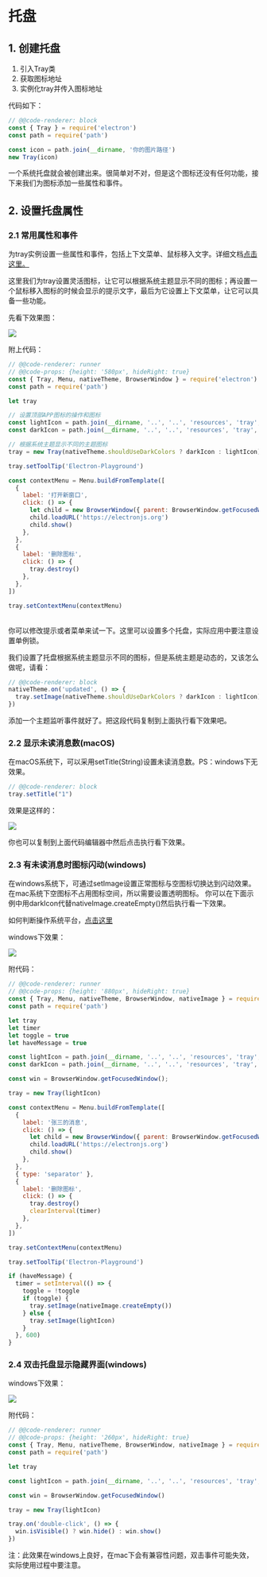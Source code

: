 # 托盘
## 1. 创建托盘

1. 引入Tray类
2. 获取图标地址
3. 实例化tray并传入图标地址

代码如下：

```js
// @@code-renderer: block
const { Tray } = require('electron')
const path = require('path')

const icon = path.join(__dirname, '你的图片路径')
new Tray(icon)
```

一个系统托盘就会被创建出来。很简单对不对，但是这个图标还没有任何功能，接下来我们为图标添加一些属性和事件。

## 2. 设置托盘属性

### 2.1 常用属性和事件

为tray实例设置一些属性和事件，包括上下文菜单、鼠标移入文字。详细文档[点击这里。](https://www.electronjs.org/docs/api/tray)

这里我们为tray设置灵活图标，让它可以根据系统主题显示不同的图标；再设置一个鼠标移入图标的时候会显示的提示文字，最后为它设置上下文菜单，让它可以具备一些功能。

先看下效果图：

![](img/create-tray.gif?width=600)

附上代码：

```js
// @@code-renderer: runner
// @@code-props: {height: '580px', hideRight: true}
const { Tray, Menu, nativeTheme, BrowserWindow } = require('electron')
const path = require('path')

let tray

// 设置顶部APP图标的操作和图标
const lightIcon = path.join(__dirname, '..', '..', 'resources', 'tray', 'StatusIcon_light.png')
const darkIcon = path.join(__dirname, '..', '..', 'resources', 'tray', 'StatusIcon_dark.png')

// 根据系统主题显示不同的主题图标
tray = new Tray(nativeTheme.shouldUseDarkColors ? darkIcon : lightIcon)

tray.setToolTip('Electron-Playground')

const contextMenu = Menu.buildFromTemplate([
  {
    label: '打开新窗口',
    click: () => {
      let child = new BrowserWindow({ parent: BrowserWindow.getFocusedWindow() })
      child.loadURL('https://electronjs.org')
      child.show()
    },
  },
  {
    label: '删除图标',
    click: () => {
      tray.destroy()
    },
  },
])

tray.setContextMenu(contextMenu)
```
<br>
你可以修改提示或者菜单来试一下。这里可以设置多个托盘，实际应用中要注意设置单例锁。

我们设置了托盘根据系统主题显示不同的图标，但是系统主题是动态的，又该怎么做呢，请看：

```js
// @@code-renderer: block
nativeTheme.on('updated', () => {
  tray.setImage(nativeTheme.shouldUseDarkColors ? darkIcon : lightIcon)
})
```

添加一个主题监听事件就好了。把这段代码复制到上面执行看下效果吧。

### 2.2 显示未读消息数(macOS)

在macOS系统下，可以采用setTitle(String)设置未读消息数。PS：windows下无效果。

```js
// @@code-renderer: block
tray.setTitle("1")
```

效果是这样的：

![](img/set-tray-title.png?width=400)


你也可以复制到上面代码编辑器中然后点击执行看下效果。

### 2.3 有未读消息时图标闪动(windows)

在windows系统下，可通过setImage设置正常图标与空图标切换达到闪动效果。在mac系统下空图标不占用图标空间，所以需要设置透明图标。
你可以在下面示例中用darkIcon代替nativeImage.createEmpty()然后执行看一下效果。

如何判断操作系统平台，[点击这里](http://nodejs.cn/api/process/process_platform.html)

windows下效果：

![](img/create-glimmer-tray.gif?width=600)

附代码：

```js
// @@code-renderer: runner
// @@code-props: {height: '880px', hideRight: true}
const { Tray, Menu, nativeTheme, BrowserWindow, nativeImage } = require('electron')
const path = require('path')

let tray
let timer
let toggle = true
let haveMessage = true

const lightIcon = path.join(__dirname, '..', '..', 'resources', 'tray', 'StatusIcon_light.png')
const darkIcon = path.join(__dirname, '..', '..', 'resources', 'tray', 'StatusIcon_dark.png')

const win = BrowserWindow.getFocusedWindow();

tray = new Tray(lightIcon)

const contextMenu = Menu.buildFromTemplate([
  {
    label: '张三的消息',
    click: () => {
      let child = new BrowserWindow({ parent: BrowserWindow.getFocusedWindow() })
      child.loadURL('https://electronjs.org')
      child.show()
    },
  },
  { type: 'separator' },
  {
    label: '删除图标',
    click: () => {
      tray.destroy()
      clearInterval(timer)
    },
  },
])

tray.setContextMenu(contextMenu)

tray.setToolTip('Electron-Playground')

if (haveMessage) {
  timer = setInterval(() => {
    toggle = !toggle
    if (toggle) {
      tray.setImage(nativeImage.createEmpty())
    } else {
      tray.setImage(lightIcon)
    }
  }, 600)
}
```

### 2.4 双击托盘显示隐藏界面(windows)

windows下效果：

![](img/create-toggle-tray.gif?width=600)

附代码：


```js
// @@code-renderer: runner
// @@code-props: {height: '260px', hideRight: true}
const { Tray, Menu, nativeTheme, BrowserWindow, nativeImage } = require('electron')
const path = require('path')

let tray

const lightIcon = path.join(__dirname, '..', '..', 'resources', 'tray', 'StatusIcon_light.png')

const win = BrowserWindow.getFocusedWindow()

tray = new Tray(lightIcon)

tray.on('double-click', () => {
  win.isVisible() ? win.hide() : win.show()
})
```
注：此效果在windows上良好，在mac下会有兼容性问题，双击事件可能失效，实际使用过程中要注意。
